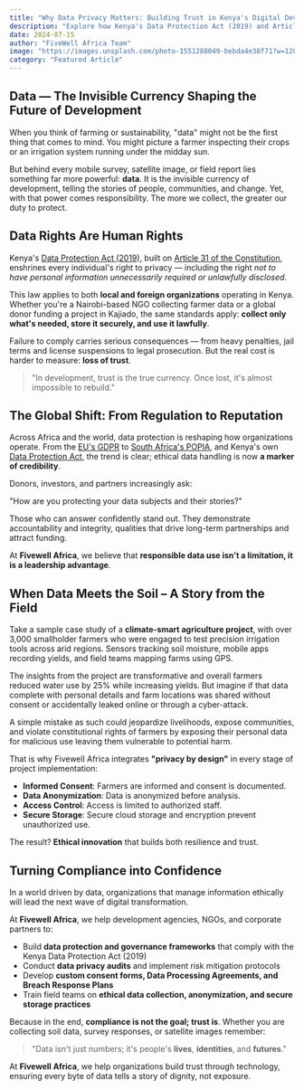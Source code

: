 ```yaml
---
title: "Why Data Privacy Matters: Building Trust in Kenya's Digital Development Era"
description: "Explore how Kenya's Data Protection Act (2019) and Article 31 of the Constitution safeguard privacy and why ethical data handling is key to sustainable development."
date: 2024-07-15
author: "FiveWell Africa Team"
image: "https://images.unsplash.com/photo-1551288049-bebda4e38f71?w=1200&h=630&fit=crop"
category: "Featured Article"
---
```


## Data — The Invisible Currency Shaping the Future of Development

When you think of farming or sustainability, "data" might not be the first thing that comes to mind. You might picture a farmer inspecting their crops or an irrigation system running under the midday sun.

But behind every mobile survey, satellite image, or field report lies something far more powerful: **data**. It is the invisible currency of development, telling the stories of people, communities, and change. Yet, with that power comes responsibility. The more we collect, the greater our duty to protect.

## Data Rights Are Human Rights

Kenya's [Data Protection Act (2019)](https://www.odpc.go.ke/wp-content/uploads/2024/02/TheDataProtectionAct__No24of2019.pdf), built on [Article 31 of the Constitution](https://www.katibainstitute.org/images/Constitution%20of%20Kenya%202010/Constitution_of_Kenya_2010_with_table_of_content.pdf), enshrines every individual's right to privacy — including the right *not to have personal information unnecessarily required or unlawfully disclosed*.

This law applies to both **local and foreign organizations** operating in Kenya. Whether you're a Nairobi-based NGO collecting farmer data or a global donor funding a project in Kajiado, the same standards apply: **collect only what's needed, store it securely, and use it lawfully**.

Failure to comply carries serious consequences — from heavy penalties, jail terms and license suspensions to legal prosecution. But the real cost is harder to measure: **loss of trust**.

> "In development, trust is the true currency. Once lost, it's almost impossible to rebuild."

## The Global Shift: From Regulation to Reputation

Across Africa and the world, data protection is reshaping how organizations operate. From the [EU's GDPR](https://gdpr-info.eu/) to [South Africa's POPIA](https://popia.co.za/), and Kenya's own [Data Protection Act](https://www.odpc.go.ke/wp-content/uploads/2024/02/TheDataProtectionAct__No24of2019.pdf), the trend is clear; ethical data handling is now **a marker of credibility**.

Donors, investors, and partners increasingly ask:

"How are you protecting your data subjects and their stories?"

Those who can answer confidently stand out. They demonstrate accountability and integrity, qualities that drive long-term partnerships and attract funding.

At **Fivewell Africa**, we believe that **responsible data use isn't a limitation, it is a leadership advantage**.

## When Data Meets the Soil – A Story from the Field

Take a sample case study of a **climate-smart agriculture project**, with over 3,000 smallholder farmers who were engaged to test precision irrigation tools across arid regions. Sensors tracking soil moisture, mobile apps recording yields, and field teams mapping farms using GPS.

The insights from the project are transformative and overall farmers reduced water use by 25% while increasing yields. But imagine if that data complete with personal details and farm locations was shared without consent or accidentally leaked online or through a cyber-attack.

A simple mistake as such could jeopardize livelihoods, expose communities, and violate constitutional rights of farmers by exposing their personal data for malicious use leaving them vulnerable to potential harm.

That is why Fivewell Africa integrates **"privacy by design"** in every stage of project implementation:

- **Informed Consent**: Farmers are informed and consent is documented.
- **Data Anonymization**: Data is anonymized before analysis.
- **Access Control**: Access is limited to authorized staff.
- **Secure Storage**: Secure cloud storage and encryption prevent unauthorized use.

The result? **Ethical innovation** that builds both resilience and trust.

## Turning Compliance into Confidence

In a world driven by data, organizations that manage information ethically will lead the next wave of digital transformation.

At **Fivewell Africa**, we help development agencies, NGOs, and corporate partners to:

- Build **data protection and governance frameworks** that comply with the Kenya Data Protection Act (2019)
- Conduct **data privacy audits** and implement risk mitigation protocols
- Develop **custom consent forms, Data Processing Agreements, and Breach Response Plans**
- Train field teams on **ethical data collection, anonymization, and secure storage practices**

Because in the end, **compliance is not the goal; trust is**. Whether you are collecting soil data, survey responses, or satellite images remember:

> "Data isn't just numbers; it's people's **lives**, **identities**, and **futures**."

At **Fivewell Africa**, we help organizations build trust through technology, ensuring every byte of data tells a story of dignity, not exposure.
